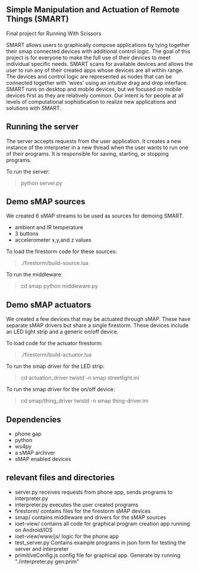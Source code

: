 ## Simple Manipulation and Actuation of Remote Things (SMART)
Final project for Running With Scissors

SMART allows users to graphically compose applications by tying together their
smap connected devices with additional control logic. The goal of this project
is for everyone to make the full use of their devices to meet individual specific
needs. SMART scans for available devices and allows the user to run any of their
created apps whose devices are all within range. The devices and control logic
are represented as nodes that can be connected together with 'wires' using an
intuitive drag and drop interface. SMART runs on desktop and mobile devices, but
we focused on mobile devices first as they are relatively common. Our intent is
for people at all levels of computational sophistication to realize new
applications and solutions with SMART.

## Running the server
The server accepts requests from the user application. It creates a new instance
of the interpreter in a new thread when the user wants to run one of their
programs. It is responsible for saving, starting, or stopping programs.

To run the server:

  > python server.py

## Demo sMAP sources
We created 6 sMAP streams to be used as sources for demoing SMART.
 - ambient and IR temperature
 - 3 buttons
 - accelerometer x,y,and z values

To load the firestorm code for these sources:

  > ./firestorm/build-source.lua

To run the middleware:

  > cd smap
  > python middleware.py

## Demo sMAP actuators
We created a few devices that may be actuated through sMAP. These have separate
sMAP drivers but share a single firestorm. These devices include an LED light
strip and a generic on/off device.

To load code for the actuator firestorm:
 > ./firestorm/build-actuator.lua

To run the smap driver for the LED strip:

 > cd actuation_driver
 > twistd -n smap streetlight.ini

To run the smap driver for the on/off device:

> cd smap/thing_driver
> twistd -n smap thing-driver.ini

## Dependencies
- phone gap
- python
- ws4py
- a sMAP archiver
- sMAP enabled devices

## relevant files and directories

- server.py
   receives requests from phone app, sends programs to interpreter.py
- interpreter.py
   executes the user created programs
- firestorm/
   contains files for the firestorm sMAP devices
- smap/
   contains middleware and drivers for the sMAP sources
- ioet-view/
   contains all code for graphical program creation app running on Android/IOS
- ioet-view/www/js/
   logic for the phone app
- test_server.py
   Contains example programs in json form for testing the server and interpreter
- primitiveConfig.js
   config file for graphical app. Generate by running "./interpreter.py gen:prim"
